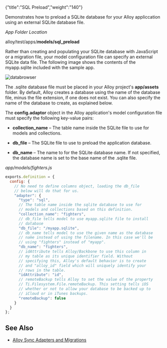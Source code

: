 {"title":"SQL Preload","weight":"140"}

Demonstrates how to preload a SQLite database for your Alloy appliccation using an external SQLite database file.

*App Folder Location*

alloy/test/apps/**models/sql\_preload**

Rather than creating and populating your SQLite database with JavaScript or a migration file, your model configuration file can specify an external SQLite data file. The following image shows the contents of the myapp.sqlite included with the sample app.

![databrowser](/Images/appc/download/attachments/41845729/databrowser.png)

The .sqlite database file must be placed in your Alloy project's **app/assets** folder. By default, Alloy creates a database using the name of the database file, minus the file extension, if one does not exist. You can also specify the name of the database to create, as explained below.

The **config.adaptor** object in the Alloy application's model configuration file must specify the following key-value pairs:

* **collection\_name** – The table name inside the SQLite file to use for models and collections.

* **db\_file** – The SQLite file to use to preload the application database.

* **db\_name** – The name to for the SQLite database name. If not specified, the database name is set to the base name of the .sqlite file.

*app/models/fighters.js*

```javascript
exports.definition = {
  config: {
    // No need to define columns object, loading the db_file
    // below will do that for us.
    "adapter": {
      "type": "sql",
      // The table name inside the sqlite database to use for
      // models and collections based on this definition.
      "collection_name": "fighters",
      // db_file tells model to use myapp.sqlite file to install
      // database
      "db_file": "/myapp.sqlite",
      // db_name tells model to use the given name as the database
      // name instead of using the filename. In this case we'll be
      // using "fighters" instead of "myapp".
      "db_name": "fighters",
      // idAttribute tells Alloy/Backbone to use this column in
      // my table as its unique identifier field. Without
      // specifying this, Alloy's default behavior is to create
      // and "alloy_id" field which will uniquely identify your
      // rows in the table.
      "idAttribute": "id",
      // remoteBackup tells Alloy to set the value of the property
      // Ti.Filesystem.File.remoteBackup. This setting tells iOS
      // whether or not to allow your database to be backed up to
      // iCloud or in iTunes backups.
      "remoteBackup": false
    }
  }
};
```

## See Also

* [Alloy Sync Adapters and Migrations](/docs/appc/Alloy_Framework/Alloy_Guide/Alloy_Models/Alloy_Sync_Adapters_and_Migrations/)
